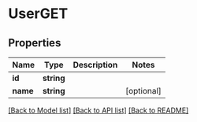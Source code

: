 # UserGET

## Properties
Name | Type | Description | Notes
------------ | ------------- | ------------- | -------------
**id** | **string** |  | 
**name** | **string** |  | [optional] 

[[Back to Model list]](../README.md#documentation-for-models) [[Back to API list]](../README.md#documentation-for-api-endpoints) [[Back to README]](../README.md)


